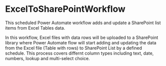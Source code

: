 # ExcelToSharePointWorkflow
This scheduled Power Automate workflow adds and update a SharePoint list items from Excel Tables data. 

In this workflow, Excel files with data rows will be uploaded to a SharePoint library where Power Automate flow will start adding and updating  the data from the Excel file (Table with rows) to SharePoint List by a defined schedule. This process covers differnt column types including text, date, numbers, lookup and multi-select choice. 
